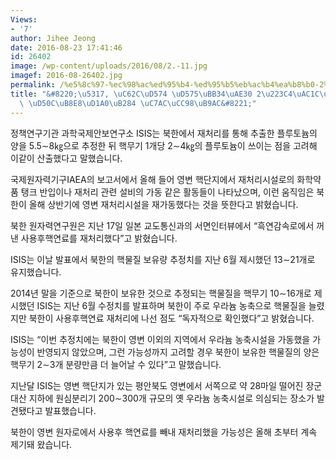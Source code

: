 ```yaml
---
Views:
- '7'
author: Jihee Jeong
date: 2016-08-23 17:41:46
id: 26402
image: /wp-content/uploads/2016/08/2.-11.jpg
imagef: 2016-08-26402.jpg
permalink: /%e5%8c%97-%ec%98%ac%ed%95%b4-%ed%95%b5%eb%ac%b4%ea%b8%b0-2%e2%88%bc4%ea%b0%9c%eb%b6%84%eb%9f%89-%ed%94%8c%eb%a3%a8%ed%86%a0%eb%8a%84-%ec%9e%ac%ec%b2%98%eb%a6%ac/
title: "&#8220;\u5317, \uC62C\uD574 \uD575\uBB34\uAE30 2\u223C4\uAC1C\uBD84\uB7C9\
  \ \uD50C\uB8E8\uD1A0\uB284 \uC7AC\uCC98\uB9AC&#8221;"
---
```


정책연구기관 과학국제안보연구소 ISIS는 북한에서 재처리를 통해 추출한 플루토늄의 양을 5.5∼8㎏으로 추정한 뒤 핵무기 1개당 2∼4㎏의 플루토늄이 쓰이는 점을 고려해 이같이 산출했다고 말했습니다.

국제원자력기구IAEA의 보고서에서 올해 들어 영변 핵단지에서 재처리시설로의 화학약품 탱크 반입이나 재처리 관련 설비의 가동 같은 활동들이 나타났으며, 이런 움직임은 북한이 올해 상반기에 영변 재처리시설을 재가동했다는 것을 뜻한다고 밝혔습니다.

북한 원자력연구원은 지난 17일 일본 교도통신과의 서면인터뷰에서 &#8220;흑연감속로에서 꺼낸 사용후핵연료를 재처리했다&#8221;고 밝혔습니다.

ISIS는 이날 발표에서 북한의 핵물질 보유량 추정치를 지난 6월 제시했던 13∼21개로 유지했습니다.

2014년 말을 기준으로 북한이 보유한 것으로 추정되는 핵물질을 핵무기 10∼16개로 제시했던 ISIS는 지난 6월 수정치를 발표하며 북한이 주로 우라늄 농축으로 핵물질을 늘렸지만 북한이 사용후핵연료 재처리에 나선 점도 &#8220;독자적으로 확인했다&#8221;고 밝혔습니다.

ISIS는 &#8220;이번 추정치에는 북한이 영변 이외의 지역에서 우라늄 농축시설을 가동했을 가능성이 반영되지 않았으며, 그런 가능성까지 고려할 경우 북한이 보유한 핵물질의 양은 핵무기 2∼3개 분량만큼 더 늘어날 수 있다&#8221;고 말했습니다.

지난달 ISIS는 영변 핵단지가 있는 평안북도 영변에서 서쪽으로 약 28마일 떨어진 장군대산 지하에 원심분리기 200∼300개 규모의 옛 우라늄 농축시설로 의심되는 장소가 발견됐다고 발표했습니다.

북한이 영변 원자로에서 사용후 핵연료를 빼내 재처리했을 가능성은 올해 초부터 계속 제기돼 왔습니다.